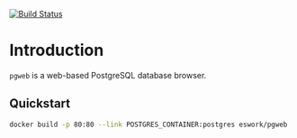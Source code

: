 [![Build Status](https://travis-ci.org/EsWork/docker-pgweb.svg?branch=master)](https://travis-ci.org/EsWork/docker-pgweb)

# Introduction

`pgweb` is a web-based PostgreSQL database browser.

## Quickstart

```bash
docker build -p 80:80 --link POSTGRES_CONTAINER:postgres eswork/pgweb
```
